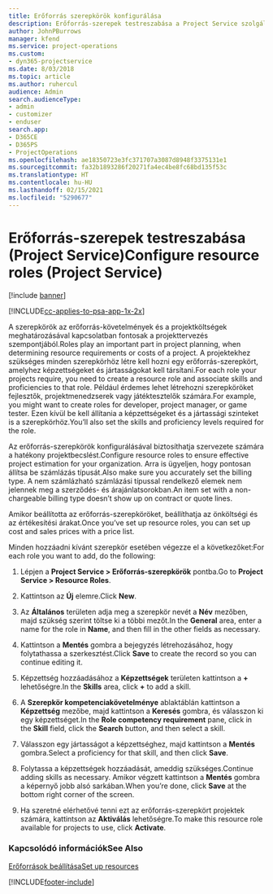 ```yaml
---
title: Erőforrás szerepkörök konfigurálása
description: Erőforrás-szerepek testreszabása a Project Service szolgáltatásban
author: JohnPBurrows
manager: kfend
ms.service: project-operations
ms.custom:
- dyn365-projectservice
ms.date: 8/03/2018
ms.topic: article
ms.author: ruhercul
audience: Admin
search.audienceType:
- admin
- customizer
- enduser
search.app:
- D365CE
- D365PS
- ProjectOperations
ms.openlocfilehash: ae18350723e3fc371707a3087d8948f3375131e1
ms.sourcegitcommit: fa32b1893286f20271fa4ec4be8fc68bd135f53c
ms.translationtype: HT
ms.contentlocale: hu-HU
ms.lasthandoff: 02/15/2021
ms.locfileid: "5290677"
---
```

# <a name="configure-resource-roles-project-service"></a><span data-ttu-id="385b2-103">Erőforrás-szerepek testreszabása (Project Service)</span><span class="sxs-lookup"><span data-stu-id="385b2-103">Configure resource roles (Project Service)</span></span>

[!include [banner](../includes/psa-now-project-operations.md)]

[!INCLUDE[cc-applies-to-psa-app-1x-2x](../includes/cc-applies-to-psa-app-1x-2x.md)]

<span data-ttu-id="385b2-104">A szerepkörök az erőforrás-követelmények és a projektköltségek meghatározásával kapcsolatban fontosak a projekttervezés szempontjából.</span><span class="sxs-lookup"><span data-stu-id="385b2-104">Roles play an important part in project planning, when determining resource requirements or costs of a project.</span></span> <span data-ttu-id="385b2-105">A projektekhez szükséges minden szerepkörhöz létre kell hozni egy erőforrás-szerepkört, amelyhez képzettségeket és jártasságokat kell társítani.</span><span class="sxs-lookup"><span data-stu-id="385b2-105">For each role your projects require, you need to create a resource role and associate skills and proficiencies to that role.</span></span> <span data-ttu-id="385b2-106">Például érdemes lehet létrehozni szerepköröket fejlesztők, projektmenedzserek vagy játéktesztelők számára.</span><span class="sxs-lookup"><span data-stu-id="385b2-106">For example, you might want to create roles for developer, project manager, or game tester.</span></span> <span data-ttu-id="385b2-107">Ezen kívül be kell állítania a képzettségeket és a jártassági szinteket is a szerepkörhöz.</span><span class="sxs-lookup"><span data-stu-id="385b2-107">You’ll also set the skills and proficiency levels required for the role.</span></span>  
  
 <span data-ttu-id="385b2-108">Az erőforrás-szerepkörök konfigurálásával biztosíthatja szervezete számára a hatékony projektbecslést.</span><span class="sxs-lookup"><span data-stu-id="385b2-108">Configure resource roles to ensure effective project estimation for your organization.</span></span>  <span data-ttu-id="385b2-109">Arra is ügyeljen, hogy pontosan állítsa be számlázás típusát.</span><span class="sxs-lookup"><span data-stu-id="385b2-109">Also make sure you accurately set the billing type.</span></span> <span data-ttu-id="385b2-110">A nem számlázható számlázási típussal rendelkező elemek nem jelennek meg a szerződés- és árajánlatsorokban.</span><span class="sxs-lookup"><span data-stu-id="385b2-110">An item set with a non-chargeable billing type doesn’t show up on contract or quote lines.</span></span>  
  
 <span data-ttu-id="385b2-111">Amikor beállította az erőforrás-szerepköröket, beállíthatja az önköltségi és az értékesítési árakat.</span><span class="sxs-lookup"><span data-stu-id="385b2-111">Once you’ve set up resource roles, you can set up cost and sales prices with a price list.</span></span>  
  
 <span data-ttu-id="385b2-112">Minden hozzáadni kívánt szerepkör esetében végezze el a következőket:</span><span class="sxs-lookup"><span data-stu-id="385b2-112">For each role you want to add, do the following:</span></span>  
  
1.  <span data-ttu-id="385b2-113">Lépjen a **Project Service > Erőforrás-szerepkörök** pontba.</span><span class="sxs-lookup"><span data-stu-id="385b2-113">Go to **Project Service > Resource Roles**.</span></span>  
  
2.  <span data-ttu-id="385b2-114">Kattintson az **Új** elemre.</span><span class="sxs-lookup"><span data-stu-id="385b2-114">Click **New**.</span></span>  
  
3.  <span data-ttu-id="385b2-115">Az **Általános** területen adja meg a szerepkör nevét a **Név** mezőben, majd szükség szerint töltse ki a többi mezőt.</span><span class="sxs-lookup"><span data-stu-id="385b2-115">In the **General** area, enter a name for the role in **Name**, and then fill in the other fields as necessary.</span></span>  
  
4.  <span data-ttu-id="385b2-116">Kattintson a **Mentés** gombra a bejegyzés létrehozásához, hogy folytathassa a szerkesztést.</span><span class="sxs-lookup"><span data-stu-id="385b2-116">Click **Save** to create the record so you can continue editing it.</span></span>  
  
5.  <span data-ttu-id="385b2-117">Képzettség hozzáadásához a **Képzettségek** területen kattintson a **+** lehetőségre.</span><span class="sxs-lookup"><span data-stu-id="385b2-117">In the **Skills** area, click **+** to add a skill.</span></span>  
  
6.  <span data-ttu-id="385b2-118">A **Szerepkör kompetenciakövetelménye** ablaktáblán kattintson a **Képzettség** mezőbe, majd kattintson a **Keresés** gombra, és válasszon ki egy képzettséget.</span><span class="sxs-lookup"><span data-stu-id="385b2-118">In the **Role competency requirement** pane, click in the **Skill** field, click the **Search** button, and then select a skill.</span></span>  
  
7.  <span data-ttu-id="385b2-119">Válasszon egy jártasságot a képzettséghez, majd kattintson a **Mentés** gombra.</span><span class="sxs-lookup"><span data-stu-id="385b2-119">Select a proficiency for that skill, and then click **Save**.</span></span>  
  
8.  <span data-ttu-id="385b2-120">Folytassa a képzettségek hozzáadását, ameddig szükséges.</span><span class="sxs-lookup"><span data-stu-id="385b2-120">Continue adding skills as necessary.</span></span> <span data-ttu-id="385b2-121">Amikor végzett kattintson a **Mentés** gombra a képernyő jobb alsó sarkában.</span><span class="sxs-lookup"><span data-stu-id="385b2-121">When you’re done, click **Save** at the bottom right corner of the screen.</span></span>  
  
9. <span data-ttu-id="385b2-122">Ha szeretné elérhetővé tenni ezt az erőforrás-szerepkört projektek számára, kattintson az **Aktiválás** lehetőségre.</span><span class="sxs-lookup"><span data-stu-id="385b2-122">To make this resource role available for projects to use, click **Activate**.</span></span>  
  
### <a name="see-also"></a><span data-ttu-id="385b2-123">Kapcsolódó információk</span><span class="sxs-lookup"><span data-stu-id="385b2-123">See Also</span></span>  
 [<span data-ttu-id="385b2-124">Erőforrások beállítása</span><span class="sxs-lookup"><span data-stu-id="385b2-124">Set up resources</span></span>](../psa/set-up-resources.md)


[!INCLUDE[footer-include](../includes/footer-banner.md)]